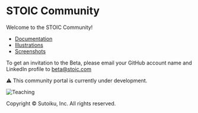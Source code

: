 # STOIC Community

Welcome to the STOIC Community!

- [Documentation](https://github.com/stoic-doc/Community/discussions/categories/documentation)
- [Illustrations](https://github.com/stoic-doc/Community/tree/main/images/illustrations)
- [Screenshots](https://github.com/stoic-doc/Community/tree/main/images/screenshots)

To get an invitation to the Beta, please email your GitHub account name and LinkedIn profile to [beta@stoic.com](mailto:beta@stoic.com)

⚠️ This community portal is currently under development.

![Teaching](https://stoic-doc.github.io/Community/images/illustrations/Teaching.png)

Copyright © Sutoiku, Inc. All rights reserved.
